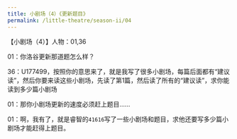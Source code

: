 ```yaml
---
title: 小剧场（4）《更新题目》
permalink: /little-theatre/season-ii/04
---
```


【小剧场（4）】人物：01,36

01：你洛谷更新那道题怎么样？

36：U177499，按照你的意思来了，就是我写了很多小剧场，每篇后面都有“建议读”，然后你要来读这些小剧场，先读了第1篇，然后读了所有的“建议读”，求你能读到多少篇小剧场

01：那你小剧场更新的速度必须赶上题目……

01：啊，我有了，就是睿智的`41616`写了一些小剧场和题目，求他还要写多少篇小剧场才能赶得上题目。
